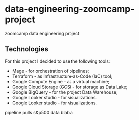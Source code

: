 # data-engineering-zoomcamp-project
zoomcamp data engineering project


## Technologies 
For this project I decided to use the following tools:

- Mage - for orchestration of pipelines; <br>
- Terraform - as Infrastructure-as-Code (IaC) tool; <br>
- Google Compute Engine - as a virtual machine; <br>
- Google Cloud Storage (GCS) - for storage as Data Lake; <br>
- Google BigQuery - for the project Data Warehouse; <br>
- Google Looker studio - for visualizations. <br>
- Google Looker studio - for visualizations. <br>

pipeline pulls s&p500 data blabla